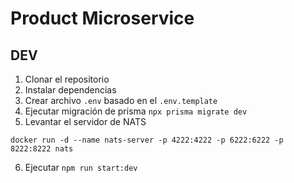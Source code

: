 # Product Microservice

## DEV
1. Clonar el repositorio
2. Instalar dependencias
3. Crear archivo `.env` basado en el `.env.template`
4. Ejecutar migración de prisma `npx prisma migrate dev`
5. Levantar el servidor de NATS
```
docker run -d --name nats-server -p 4222:4222 -p 6222:6222 -p 8222:8222 nats
```
6. Ejecutar `npm run start:dev`